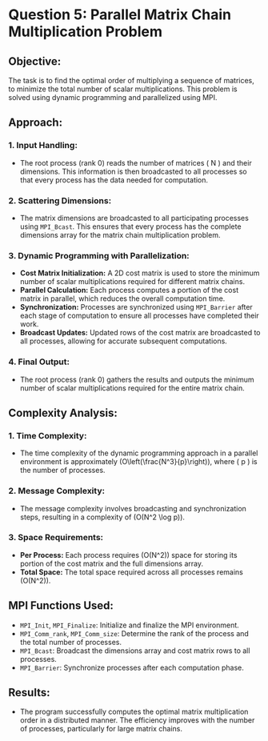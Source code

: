 # Question 5: Parallel Matrix Chain Multiplication Problem

## **Objective:**
The task is to find the optimal order of multiplying a sequence of matrices, to minimize the total number of scalar multiplications. This problem is solved using dynamic programming and parallelized using MPI.

## **Approach:**

### 1. **Input Handling:**
- The root process (rank 0) reads the number of matrices \( N \) and their dimensions. This information is then broadcasted to all processes so that every process has the data needed for computation.

### 2. **Scattering Dimensions:**
- The matrix dimensions are broadcasted to all participating processes using `MPI_Bcast`. This ensures that every process has the complete dimensions array for the matrix chain multiplication problem.

### 3. **Dynamic Programming with Parallelization:**
- **Cost Matrix Initialization:** A 2D cost matrix is used to store the minimum number of scalar multiplications required for different matrix chains.
- **Parallel Calculation:** Each process computes a portion of the cost matrix in parallel, which reduces the overall computation time.
- **Synchronization:** Processes are synchronized using `MPI_Barrier` after each stage of computation to ensure all processes have completed their work.
- **Broadcast Updates:** Updated rows of the cost matrix are broadcasted to all processes, allowing for accurate subsequent computations.

### 4. **Final Output:**
- The root process (rank 0) gathers the results and outputs the minimum number of scalar multiplications required for the entire matrix chain.

## **Complexity Analysis:**

### **1. Time Complexity:**
- The time complexity of the dynamic programming approach in a parallel environment is approximately \(O\left(\frac{N^3}{p}\right)\), where \( p \) is the number of processes.

### **2. Message Complexity:**
- The message complexity involves broadcasting and synchronization steps, resulting in a complexity of \(O(N^2 \log p)\).

### **3. Space Requirements:**
- **Per Process:** Each process requires \(O(N^2)\) space for storing its portion of the cost matrix and the full dimensions array.
- **Total Space:** The total space required across all processes remains \(O(N^2)\).

## **MPI Functions Used:**
- `MPI_Init`, `MPI_Finalize`: Initialize and finalize the MPI environment.
- `MPI_Comm_rank`, `MPI_Comm_size`: Determine the rank of the process and the total number of processes.
- `MPI_Bcast`: Broadcast the dimensions array and cost matrix rows to all processes.
- `MPI_Barrier`: Synchronize processes after each computation phase.

## **Results:**
- The program successfully computes the optimal matrix multiplication order in a distributed manner. The efficiency improves with the number of processes, particularly for large matrix chains.